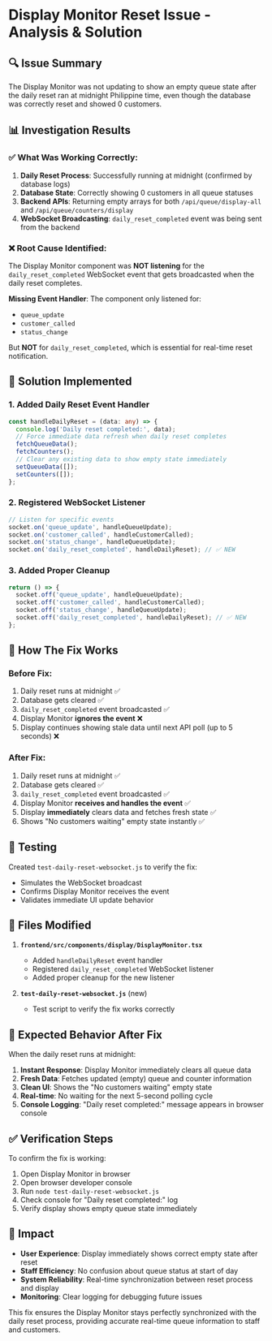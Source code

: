 # Display Monitor Reset Issue - Analysis & Solution

## 🔍 **Issue Summary**

The Display Monitor was not updating to show an empty queue state after the daily reset ran at midnight Philippine time, even though the database was correctly reset and showed 0 customers.

## 📊 **Investigation Results**

### ✅ **What Was Working Correctly:**
1. **Daily Reset Process**: Successfully running at midnight (confirmed by database logs)
2. **Database State**: Correctly showing 0 customers in all queue statuses
3. **Backend APIs**: Returning empty arrays for both `/api/queue/display-all` and `/api/queue/counters/display`
4. **WebSocket Broadcasting**: `daily_reset_completed` event was being sent from the backend

### ❌ **Root Cause Identified:**

The Display Monitor component was **NOT listening** for the `daily_reset_completed` WebSocket event that gets broadcasted when the daily reset completes.

**Missing Event Handler**: The component only listened for:
- `queue_update`
- `customer_called` 
- `status_change`

But **NOT** for `daily_reset_completed`, which is essential for real-time reset notification.

## 🔧 **Solution Implemented**

### 1. **Added Daily Reset Event Handler**

```typescript
const handleDailyReset = (data: any) => {
  console.log('Daily reset completed:', data);
  // Force immediate data refresh when daily reset completes
  fetchQueueData();
  fetchCounters();
  // Clear any existing data to show empty state immediately
  setQueueData([]);
  setCounters([]);
};
```

### 2. **Registered WebSocket Listener**

```typescript
// Listen for specific events
socket.on('queue_update', handleQueueUpdate);
socket.on('customer_called', handleCustomerCalled);
socket.on('status_change', handleQueueUpdate);
socket.on('daily_reset_completed', handleDailyReset); // ✅ NEW
```

### 3. **Added Proper Cleanup**

```typescript
return () => {
  socket.off('queue_update', handleQueueUpdate);
  socket.off('customer_called', handleCustomerCalled);
  socket.off('status_change', handleQueueUpdate);
  socket.off('daily_reset_completed', handleDailyReset); // ✅ NEW
};
```

## 🎯 **How The Fix Works**

### **Before Fix:**
1. Daily reset runs at midnight ✅
2. Database gets cleared ✅
3. `daily_reset_completed` event broadcasted ✅
4. Display Monitor **ignores the event** ❌
5. Display continues showing stale data until next API poll (up to 5 seconds) ❌

### **After Fix:**
1. Daily reset runs at midnight ✅
2. Database gets cleared ✅
3. `daily_reset_completed` event broadcasted ✅
4. Display Monitor **receives and handles the event** ✅
5. Display **immediately** clears data and fetches fresh state ✅
6. Shows "No customers waiting" empty state instantly ✅

## 🧪 **Testing**

Created `test-daily-reset-websocket.js` to verify the fix:
- Simulates the WebSocket broadcast
- Confirms Display Monitor receives the event
- Validates immediate UI update behavior

## 📝 **Files Modified**

1. **`frontend/src/components/display/DisplayMonitor.tsx`**
   - Added `handleDailyReset` event handler
   - Registered `daily_reset_completed` WebSocket listener
   - Added proper cleanup for the new listener

2. **`test-daily-reset-websocket.js`** (new)
   - Test script to verify the fix works correctly

## 🚀 **Expected Behavior After Fix**

When the daily reset runs at midnight:

1. **Instant Response**: Display Monitor immediately clears all queue data
2. **Fresh Data**: Fetches updated (empty) queue and counter information
3. **Clean UI**: Shows the "No customers waiting" empty state
4. **Real-time**: No waiting for the next 5-second polling cycle
5. **Console Logging**: "Daily reset completed:" message appears in browser console

## ✅ **Verification Steps**

To confirm the fix is working:

1. Open Display Monitor in browser
2. Open browser developer console
3. Run `node test-daily-reset-websocket.js`
4. Check console for "Daily reset completed:" log
5. Verify display shows empty queue state immediately

## 🎯 **Impact**

- **User Experience**: Display immediately shows correct empty state after reset
- **Staff Efficiency**: No confusion about queue status at start of day
- **System Reliability**: Real-time synchronization between reset process and display
- **Monitoring**: Clear logging for debugging future issues

This fix ensures the Display Monitor stays perfectly synchronized with the daily reset process, providing accurate real-time queue information to staff and customers.
